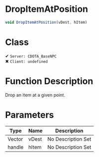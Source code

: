 # DropItemAtPosition
```js
void DropItemAtPosition(vDest, hItem)
```
# Class
✔ `Server: CDOTA_BaseNPC`  
✖ `Client: undefined`  

# Function Description
Drop an item at a given point.
# Parameters
Type|Name|Description
--|--|--
Vector|vDest|No Description Set
handle|hItem|No Description Set

